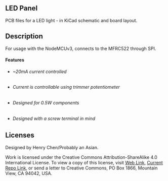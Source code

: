 ## LED Panel

PCB files for a LED light - in KiCad schematic and board layout.

## Description

For usage with the NodeMCUv3, connects to the MFRC522 through SPI.

#### Features

- ###### ~20mA current controlled

- ###### Current is controllable using trimmer potentiometer

- ###### Designed for 0.5W components

- ###### Designed with a screw terminal in mind

## Licenses

Designed by Henry Chen/Probably an Asian.

Work is licensed under the Creative Commons Attribution-ShareAlike 4.0 International License. To view a copy of this license, visit [Web Link](http://creativecommons.org/licenses/by-sa/4.0/),  [Current Repo Link](../LICENSE_CC_BY_SA_4.txt), or send a letter to Creative Commons, PO Box 1866, Mountain View, CA 94042, USA.
